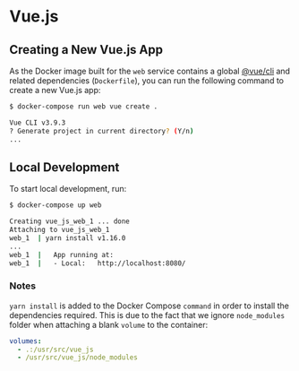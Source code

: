 # Vue.js

## Creating a New Vue.js App

As the Docker image built for the `web` service contains a global
[@vue/cli](https://cli.vuejs.org/) and related dependencies (`Dockerfile`), you
can run the following command to create a new Vue.js app:

```sh
$ docker-compose run web vue create .

Vue CLI v3.9.3
? Generate project in current directory? (Y/n)
...
```

## Local Development

To start local development, run:

```sh
$ docker-compose up web

Creating vue_js_web_1 ... done
Attaching to vue_js_web_1
web_1  | yarn install v1.16.0
...
web_1  |   App running at:
web_1  |   - Local:   http://localhost:8080/
```

### Notes

`yarn install` is added to the Docker Compose `command` in order to install the
dependencies required. This is due to the fact that we ignore `node_modules`
folder when attaching a blank `volume` to the container:

```yaml
volumes:
  - .:/usr/src/vue_js
  - /usr/src/vue_js/node_modules
```
